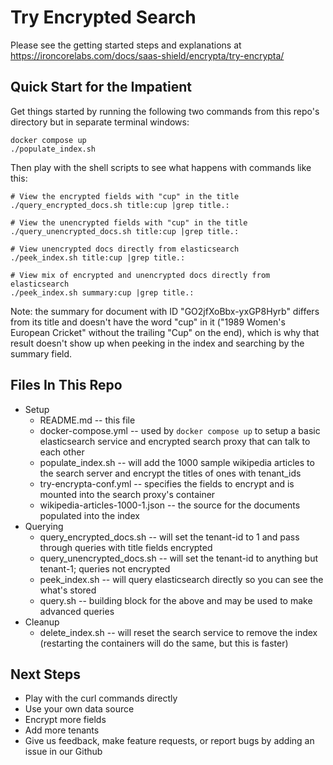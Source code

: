 # Try Encrypted Search

Please see the getting started steps and explanations at https://ironcorelabs.com/docs/saas-shield/encrypta/try-encrypta/

## Quick Start for the Impatient

Get things started by running the following two commands from this repo's directory but in separate terminal windows:

```
docker compose up
./populate_index.sh
```

Then play with the shell scripts to see what happens with commands like this:

```
# View the encrypted fields with "cup" in the title
./query_encrypted_docs.sh title:cup |grep title.:

# View the unencrypted fields with "cup" in the title
./query_unencrypted_docs.sh title:cup |grep title.:

# View unencrypted docs directly from elasticsearch
./peek_index.sh title:cup |grep title.:

# View mix of encrypted and unencrypted docs directly from elasticsearch
./peek_index.sh summary:cup |grep title.:
```

Note: the summary for document with ID "GO2jfXoBbx-yxGP8Hyrb" differs from its title and doesn't have the word "cup" in it ("1989 Women's European Cricket" without the trailing "Cup" on the end), which is why that result doesn't show up when peeking in the index and searching by the summary field.

## Files In This Repo

* Setup
    * README.md -- this file
    * docker-compose.yml -- used by `docker compose up` to setup a basic elasticsearch service and encrypted search proxy that can talk to each other
    * populate_index.sh -- will add the 1000 sample wikipedia articles to the search server and encrypt the titles of ones with tenant_ids
    * try-encrypta-conf.yml -- specifies the fields to encrypt and is mounted into the search proxy's container
    * wikipedia-articles-1000-1.json -- the source for the documents populated into the index
* Querying
    * query_encrypted_docs.sh -- will set the tenant-id to 1 and pass through queries with title fields encrypted
    * query_unencrypted_docs.sh -- will set the tenant-id to anything but tenant-1; queries not encrypted
    * peek_index.sh -- will query elasticsearch directly so you can see the what's stored
    * query.sh -- building block for the above and may be used to make advanced queries
* Cleanup
    * delete_index.sh -- will reset the search service to remove the index (restarting the containers will do the same, but this is faster)

## Next Steps

* Play with the curl commands directly
* Use your own data source
* Encrypt more fields
* Add more tenants
* Give us feedback, make feature requests, or report bugs by adding an issue in our Github

